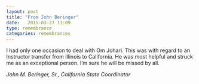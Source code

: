```yaml
---
layout: post
title: "From John Beringer"
date:   2015-03-27 11:09
type: remembrance
categories: remembrances
---
```


I had only one occasion to deal with Om Johari. This was with regard to an Instructor transfer from Illinois to California. He was most helpful and struck me as an exceptional person. I’m sure he will be missed by all.
 
*John M. Beringer, Sr., California State Coordinator*

